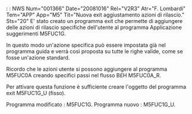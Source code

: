  :  : NWS Num="001366" Date="20081016" Rel="V2R3" Atr="F. Lombardi" Tem="APP" App="M5" Tit="Nuova exit aggiustamento azioni di rilascio." Sts="20"
E' stato creato un programma exit che permette di aggiungere delle azioni di rilascio specifiche dell'utente al programma Applicazione suggerimenti M5FUC1G.

In questo modo un'azione specifica può essere impostata già nel programma guida e verrà così proposta su tutte le righe valide, come se fosse un'azione standard.

Ricordo che le azioni utente si possono aggiungere al programma M5FUC0A creando specifici passi nel
flusso B£H M5FUC0A_R.

Per attivare questa funzione è sufficiente creare l'oggetto del programma exit M5FUC1G_U (fisso).

Programma modificato :  M5FUC1G.
Programma nuovo :  M5FUC1G_U.
